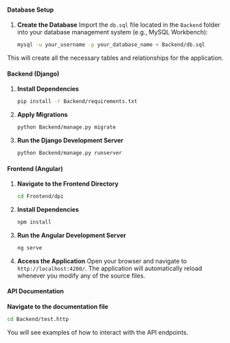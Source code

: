 #### Database Setup
1. **Create the Database**
   Import the `db.sql` file located in the `Backend` folder into your database management system (e.g., MySQL Workbench):
   ```sh
   mysql -u your_username -p your_database_name < Backend/db.sql
   ```

This will create all the necessary tables and relationships for the application.

#### Backend (Django)
1. **Install Dependencies**
   ```sh
   pip install -r Backend/requirements.txt
   ```

2. **Apply Migrations**
   ```sh
   python Backend/manage.py migrate
   ```

3. **Run the Django Development Server**
   ```sh
   python Backend/manage.py runserver
   ```

#### Frontend (Angular)
1. **Navigate to the Frontend Directory**
   ```sh
   cd Frontend/dpi
   ```

2. **Install Dependencies**
   ```sh
   npm install
   ```

3. **Run the Angular Development Server**
   ```sh
   ng serve
   ```

4. **Access the Application**
   Open your browser and navigate to `http://localhost:4200/`. The application will automatically reload whenever you modify any of the source files.

#### API Documentation
**Navigate to the documentation file**
   ```sh
   cd Backend/test.http
   ```
You will see examples of how to interact with the API endpoints.

